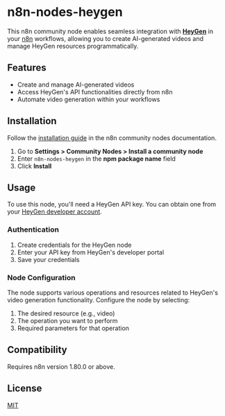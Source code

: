 # n8n-nodes-heygen

This n8n community node enables seamless integration with **[HeyGen](https://www.heygen.com/)** in your [n8n](https://n8n.io) workflows, allowing you to create AI-generated videos and manage HeyGen resources programmatically.

## Features

- Create and manage AI-generated videos
- Access HeyGen's API functionalities directly from n8n
- Automate video generation within your workflows

## Installation

Follow the [installation guide](https://docs.n8n.io/integrations/community-nodes/installation/) in the n8n community nodes documentation.

1. Go to **Settings > Community Nodes > Install a community node**
2. Enter `n8n-nodes-heygen` in the **npm package name** field
3. Click **Install**

## Usage

To use this node, you'll need a HeyGen API key. You can obtain one from your [HeyGen developer account](https://developers.heygen.com/).

### Authentication

1. Create credentials for the HeyGen node
2. Enter your API key from HeyGen's developer portal
3. Save your credentials

### Node Configuration

The node supports various operations and resources related to HeyGen's video generation functionality. Configure the node by selecting:

1. The desired resource (e.g., video)
2. The operation you want to perform
3. Required parameters for that operation

## Compatibility

Requires n8n version 1.80.0 or above.

## License

[MIT](https://github.com/lvalics/n8n-nodes-heygen/blob/master/LICENSE.md)
